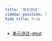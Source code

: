 ```yaml
---
title: '单元测试'
sidebar_position: 7
hide_title: true
---
```


- [单元测试-gtest](/docs/组件列表/单元测试/单元测试-gtest)
